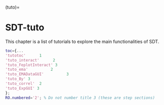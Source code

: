 ```{include} ../header.md
```
(tuto)=
# SDT-tuto

This chapter is a list of tutorials to explore the main functionalities of SDT.


````matlab
toc={...
'tutotoc'      1
'tuto_interact'      2
'tuto_FeplotInteract' 3
'tuto_ema'          2
'tuto_EMADataGUI'          3
'tuto_By' 3
'tuto_correl'  2
'tuto_ExpGUI' 3
};
RO.numbered='2'; % Do not number title 3 (these are step sections)
````
